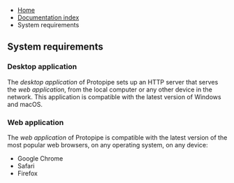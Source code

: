 <ul class="breadcrumb">
    <li><a href="">Home</a></li>
    <li><a href="documentation">Documentation index</a></li>
    <li>System requirements</li>
</ul>

## System requirements

### Desktop application

The *desktop application* of Protopipe sets up an HTTP server that serves the *web application*, from the local computer or any other device in the network. This application is compatible with the latest version of <i class="icon-windows"></i>Windows and <i class="icon-apple"></i>macOS.

### Web application

The *web application* of Protopipe is compatible with the latest version of the most popular web browsers, on any operating system, on any device:

* <i class="icon-chrome"></i> Google Chrome
* <i class="icon-safari"></i> Safari
* <i class="icon-firefox"></i> Firefox
